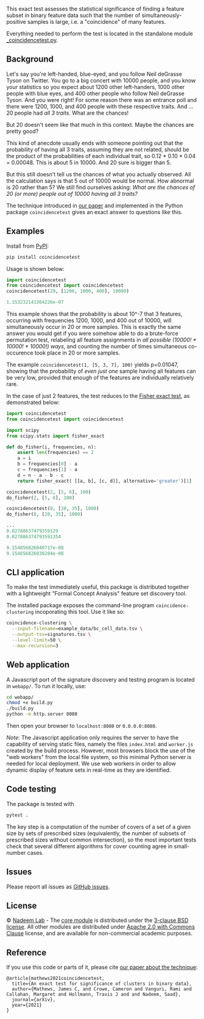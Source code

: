 This exact test assesses the statistical significance of finding a feature subset in binary feature data such that the number of simultaneously-positive samples is large, i.e. a "coincidence" of many features.

Everything needed to perform the test is located in the standalone module [_coincidencetest.py](https://github.com/nadeemlab/coincidencetest/blob/main/coincidencetest/_coincidencetest.py).

## Background
Let's say you're left-handed, blue-eyed, and you follow Neil deGrasse Tyson on Twitter. You go to a big concert with 10000 people, and you know your statistics so you expect about 1200 other left-handers, 1000 other people with blue eyes, and 400 other people who follow Neil deGrasse Tyson. And you were right! For some reason there was an entrance poll and there were 1200, 1000, and 400 people with these respective traits. And ... 20 people had *all 3 traits*. What are the chances!

But 20 doesn't seem like that much in this context. Maybe the chances are pretty good?

This kind of anecdote usually ends with someone pointing out that the probability of having all 3 traits, assuming they are not related, should be the product of the probabilities of each individual trait, so 0.12 * 0.10 * 0.04 = 0.00048. This is about 5 in 10000. And 20 sure is bigger than 5.

But this still doesn't tell us the chances of what you actually observed. All the calculation says is that 5 out of 10000 would be normal. How abnormal is 20 rather than 5? We still find ourselves asking: *What are the chances of 20 (or more) people out of 10000 having all 3 traits?*

The technique introduced in [our paper](https://arxiv.org/abs/2109.13876) and implemented in the Python package `coincidencetest` gives an exact answer to questions like this.

## Examples
Install from [PyPI](https://pypi.org/project/coincidencetest/):
```bash
pip install coincidencetest
```

Usage is shown below:
```py
import coincidencetest
from coincidencetest import coincidencetest
coincidencetest(20, [1200, 1000, 400], 10000)

1.153232141364226e-07
```
This example shows that the probability is about 10^-7 that 3 features, occurring with frequencies 1200, 1000, and 400 out of 10000, will simultaneously occur in 20 or more samples. This is exactly the same answer you would get if you were somehow able to do a brute-force permutation test, relabeling all feature assignments in *all possible (10000! * 10000! * 10000!) ways*, and counting the number of times simultaneous co-occurence took place in 20 or more samples.

The example `coincidencetest(1, [5, 3, 7], 100)` yields p=0.01047, showing that the probability of *even just one* sample having all features can be very low, provided that enough of the features are individually relatively rare.

In the case of just 2 features, the test reduces to the [Fisher exact test](https://en.wikipedia.org/wiki/Fisher%27s_exact_test), as demonstrated below:
```py
import coincidencetest
from coincidencetest import coincidencetest

import scipy
from scipy.stats import fisher_exact

def do_fisher(i, frequencies, n):
    assert len(frequencies) == 2
    a = i
    b = frequencies[0] - a
    c = frequencies[1] - a
    d = n - a - b - c
    return fisher_exact( [[a, b], [c, d]], alternative='greater')[1]

coincidencetest(2, [5, 6], 100)
do_fisher(2, [5, 6], 100)

coincidencetest(8, [20, 35], 1000)
do_fisher(8, [20, 35], 1000)

...
0.02788637479359129
0.027886374793591354

9.154856826040717e-08
9.154856826030284e-08
```

## CLI application
To make the test immediately useful, this package is distributed together with a lightweight "Formal Concept Analysis" feature set discovery tool.

The installed package exposes the command-line program `coincidence-clustering` incoporating this tool. Use it like so:
```bash
coincidence-clustering \
  --input-filename=example_data/bc_cell_data.tsv \
  --output-tsv=signatures.tsv \
  --level-limit=50 \
  --max-recursion=3
```

## Web application
A Javascript port of the signature discovery and testing program is located in `webapp/`. To run it locally, use:

```bash
cd webapp/
chmod +x build.py
./build.py
python -m http.server 8080
```

Then open your browser to `localhost:8080` or `0.0.0.0:8080`.

*Note*: The Javascript application only requires the server to have the capability of serving static files, namely the files `index.html` and `worker.js` created by the build process. However, most browsers block the use of the "web workers" from the local file system, so this minimal Python server is needed for local deployment. We use web workers in order to allow dynamic display of feature sets in real-time as they are identified.

## Code testing
The package is tested with
```bash
pytest .
```

The key step is a computation of the number of covers of a set of a given size by sets of prescribed sizes (equivalently, the number of subsets of prescribed sizes without common intersection), so the most important tests check that several different algorithms for cover counting agree in small-number cases.

## Issues
Please report all issues as [GitHub issues](https://github.com/nadeemlab/coincidencetest/issues).

## License
© [Nadeem Lab](https://nadeemlab.org/) - The [core module](https://github.com/nadeemlab/coincidencetest/blob/main/coincidencetest/_coincidencetest.py) is distributed under the [3-clause BSD license](https://opensource.org/licenses/BSD-3-Clause). All other modules are distributed under [Apache 2.0 with Commons Clause](https://commonsclause.com) license, and are available for non-commercial academic purposes.

## Reference
If you use this code or parts of it, please cite [our paper about the technique](https://arxiv.org/abs/2109.13876):
```
@article{mathews2021coincidencetest,
  title={An exact test for significance of clusters in binary data},
  author={Mathews, James C, and Crowe, Cameron and Vanguri, Rami and Callahan, Margaret and Hollmann, Travis J and and Nadeem, Saad},
  journal={arXiv},
  year={2021}
}
```
